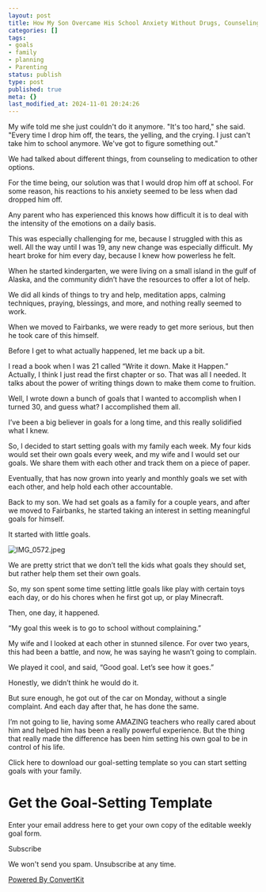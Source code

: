 ```yaml
---
layout: post
title: How My Son Overcame His School Anxiety Without Drugs, Counseling, Or Fighting.
categories: []
tags:
- goals
- family
- planning
- Parenting
status: publish
type: post
published: true
meta: {}
last_modified_at: 2024-11-01 20:24:26
---
```


My wife told me she just couldn't do it anymore. "It's too hard," she said. "Every time I drop him off, the tears, the yelling, and the crying. I just can't take him to school anymore. We've got to figure something out."

We had talked about different things, from counseling to medication to other options.

For the time being, our solution was that I would drop him off at school. For some reason, his reactions to his anxiety seemed to be less when dad dropped him off.

Any parent who has experienced this knows how difficult it is to deal with the intensity of the emotions on a daily basis.

This was especially challenging for me, because I struggled with this as well. All the way until I was 19, any new change was especially difficult. My heart broke for him every day, because I knew how powerless he felt.

When he started kindergarten, we were living on a small island in the gulf of Alaska, and the community didn’t have the resources to offer a lot of help.

We did all kinds of things to try and help, meditation apps, calming techniques, praying, blessings, and more, and nothing really seemed to work.

When we moved to Fairbanks, we were ready to get more serious, but then he took care of this himself.

Before I get to what actually happened, let me back up a bit.

I read a book when I was 21 called “Write it down. Make it Happen.” Actually, I think I just read the first chapter or so. That was all I needed. It talks about the power of writing things down to make them come to fruition.

Well, I wrote down a bunch of goals that I wanted to accomplish when I turned 30, and guess what? I accomplished them all.

I’ve been a big believer in goals for a long time, and this really solidified what I knew.

So, I decided to start setting goals with my family each week. My four kids would set their own goals every week, and my wife and I would set our goals. We share them with each other and track them on a piece of paper.

Eventually, that has now grown into yearly and monthly goals we set with each other, and help hold each other accountable.

Back to my son. We had set goals as a family for a couple years, and after we moved to Fairbanks, he started taking an interest in setting meaningful goals for himself.

It started with little goals.











































  

    
  
    
![IMG_0572.jpeg](/squarespace_images/content_v1_4fffa949e4b0b4590d67b4e7_1561585926534-TTVG6QKT5A82B8PNF55O_IMG_0572.jpeg_)
  


  



We are pretty strict that we don’t tell the kids what goals they should set, but rather help them set their own goals.

So, my son spent some time setting little goals like play with certain toys each day, or do his chores when he first got up, or play Minecraft.

Then, one day, it happened.

“My goal this week is to go to school without complaining.”

My wife and I looked at each other in stunned silence. For over two years, this had been a battle, and now, he was saying he wasn’t going to complain.

We played it cool, and said, “Good goal. Let’s see how it goes.”

Honestly, we didn’t think he would do it.

But sure enough, he got out of the car on Monday, without a single complaint. And each day after that, he has done the same.

I’m not going to lie, having some AMAZING teachers who really cared about him and helped him has been a really powerful experience. But the thing that really made the difference has been him setting his own goal to be in control of his life.

Click here to download our goal-setting template so you can start setting goals with your family.



# Get the Goal-Setting Template

Enter your email address here to get your own copy of the editable weekly goal form.

Subscribe

We won't send you spam. Unsubscribe at any time.

[Powered By ConvertKit](https://convertkit.com/?utm_source=dynamic&utm_medium=referral&utm_campaign=poweredby&utm_content=form)
